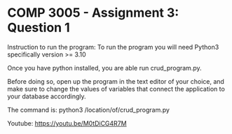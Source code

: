 # COMP 3005 - Assignment 3: Question 1

Instruction to run the program:
  To run the program you will need Python3 specifically version >= 3.10

  Once you have python installed, you are able run crud_program.py.
  
  Before doing so, open up the program in the text editor of your choice, and make sure to change the values of variables that connect the application to your database accordingly.

  The command is: python3 /location/of/crud_program.py

Youtube: https://youtu.be/M0tDiCG4R7M

